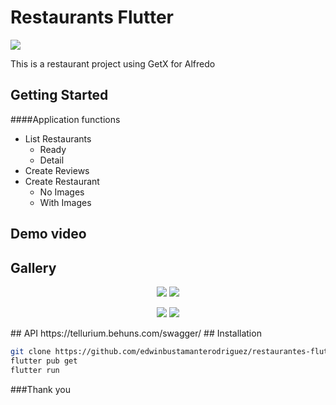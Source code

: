 # Restaurants Flutter

![](https://github.com/edwinbustamanterodriguez/restaurantes-flutter/blob/main/external/logo.svg)

This is a restaurant project using GetX for Alfredo

## Getting Started

####Application functions

* List Restaurants
    - Ready
    - Detail
* Create Reviews
* Create Restaurant
    - No Images
    - With Images

## Demo video

## Gallery
<p align='center'>
    <img src="https://github.com/edwinbustamanterodriguez/restaurantes-flutter/blob/main/external/screenshot1.jpg" />
   <img src="https://github.com/edwinbustamanterodriguez/restaurantes-flutter/blob/master/external/screenshot2.jpg" />
</p>
<p align='center'>
    <img src="https://github.com/edwinbustamanterodriguez/restaurantes-flutter/blob/master/external/screenshot3.jpg" />
   <img src="https://github.com/edwinbustamanterodriguez/restaurantes-flutter/blob/master/external/screenshot4.jpg" />
</p>
## API
https://tellurium.behuns.com/swagger/
## Installation

```sh
git clone https://github.com/edwinbustamanterodriguez/restaurantes-flutter.git
flutter pub get
flutter run
```


###Thank you